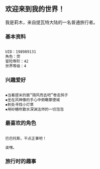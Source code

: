 ## 欢迎来到我的世界！

我是莉木，来自提瓦特大陆的一名普通旅行者。

### 基本资料

```markdown

UID：198989131
角色：荧
冒险等阶：42
世界等级：4

```

### 兴趣爱好

```markdown

▪当着提米的面“随风而去吧”卷走鸽子
▪坐在风神像的手心中俯瞰蒙德城
▪到处寻找小灯草
▪用砂糖吹散水深渊法师的一切泡泡

```

### 最喜欢的角色

```markdown

巴巴托斯，干点正事吧！

诶嘿。

```

### 旅行时的趣事

```markdown




```
